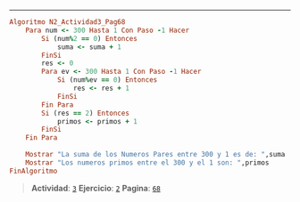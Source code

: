 ---
```ruby
Algoritmo N2_Actividad3_Pag68
	Para num <- 300 Hasta 1 Con Paso -1 Hacer
		Si (num%2 == 0) Entonces
			suma <- suma + 1
		FinSi
		res <- 0
		Para ev <- 300 Hasta 1 Con Paso -1 Hacer
			Si (num%ev == 0) Entonces
				res <- res + 1
			FinSi
		Fin Para
		Si (res == 2) Entonces
			primos <- primos + 1
		FinSi
	Fin Para
	
	Mostrar "La suma de los Numeros Pares entre 300 y 1 es de: ",suma
	Mostrar "Los numeros primos entre el 300 y el 1 son: ",primos
FinAlgoritmo
```
> **Actividad**: [`3`]()
**Ejercicio**: [`2`]()
**Pagina**: [`68`]()
